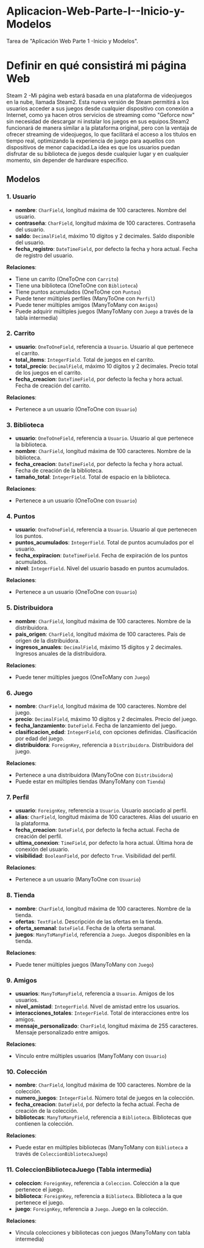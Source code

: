 # Aplicacion-Web-Parte-I--Inicio-y-Modelos
Tarea de "Aplicación Web Parte 1 -Inicio y Modelos".

# Definir en qué consistirá mi página Web

Steam  2
-Mi página web estará basada en una plataforma de videojuegos en la nube, llamada Steam2.
Esta nueva versión de Steam permitirá a los usuarios acceder a sus juegos desde cualquier dispositivo con conexión a Internet, como ya hacen otros servicios de streaming como "Geforce now" sin necesidad de descargar ni instalar los juegos en sus equipos.Steam2 funcionará de manera similar a la plataforma original, pero con la ventaja de ofrecer streaming de videojuegos, lo que facilitará el acceso a los títulos en tiempo real, optimizando la experiencia de juego para aquellos con dispositivos de menor capacidad.La idea es que los usuarios puedan disfrutar de su biblioteca de juegos desde cualquier lugar y en cualquier momento, sin depender de hardware específico.

## Modelos

### 1. Usuario
- **nombre**: `CharField`, longitud máxima de 100 caracteres. Nombre del usuario.
- **contraseña**: `CharField`, longitud máxima de 100 caracteres. Contraseña del usuario.
- **saldo**: `DecimalField`, máximo 10 dígitos y 2 decimales. Saldo disponible del usuario.
- **fecha_registro**: `DateTimeField`, por defecto la fecha y hora actual. Fecha de registro del usuario.

**Relaciones**:
- Tiene un carrito (OneToOne con `Carrito`)
- Tiene una biblioteca (OneToOne con `Biblioteca`)
- Tiene puntos acumulados (OneToOne con `Puntos`)
- Puede tener múltiples perfiles (ManyToOne con `Perfil`)
- Puede tener múltiples amigos (ManyToMany con `Amigos`)
- Puede adquirir múltiples juegos (ManyToMany con `Juego` a través de la tabla intermedia)

### 2. Carrito
- **usuario**: `OneToOneField`, referencia a `Usuario`. Usuario al que pertenece el carrito.
- **total_items**: `IntegerField`. Total de juegos en el carrito.
- **total_precio**: `DecimalField`, máximo 10 dígitos y 2 decimales. Precio total de los juegos en el carrito.
- **fecha_creacion**: `DateTimeField`, por defecto la fecha y hora actual. Fecha de creación del carrito.

**Relaciones**:
- Pertenece a un usuario (OneToOne con `Usuario`)

### 3. Biblioteca
- **usuario**: `OneToOneField`, referencia a `Usuario`. Usuario al que pertenece la biblioteca.
- **nombre**: `CharField`, longitud máxima de 100 caracteres. Nombre de la biblioteca.
- **fecha_creacion**: `DateTimeField`, por defecto la fecha y hora actual. Fecha de creación de la biblioteca.
- **tamaño_total**: `IntegerField`. Total de espacio en la biblioteca.

**Relaciones**:
- Pertenece a un usuario (OneToOne con `Usuario`)

### 4. Puntos
- **usuario**: `OneToOneField`, referencia a `Usuario`. Usuario al que pertenecen los puntos.
- **puntos_acumulados**: `IntegerField`. Total de puntos acumulados por el usuario.
- **fecha_expiracion**: `DateTimeField`. Fecha de expiración de los puntos acumulados.
- **nivel**: `IntegerField`. Nivel del usuario basado en puntos acumulados.

**Relaciones**:
- Pertenece a un usuario (OneToOne con `Usuario`)

### 5. Distribuidora
- **nombre**: `CharField`, longitud máxima de 100 caracteres. Nombre de la distribuidora.
- **pais_origen**: `CharField`, longitud máxima de 100 caracteres. País de origen de la distribuidora.
- **ingresos_anuales**: `DecimalField`, máximo 15 dígitos y 2 decimales. Ingresos anuales de la distribuidora.

**Relaciones**:
- Puede tener múltiples juegos (OneToMany con `Juego`)

### 6. Juego
- **nombre**: `CharField`, longitud máxima de 100 caracteres. Nombre del juego.
- **precio**: `DecimalField`, máximo 10 dígitos y 2 decimales. Precio del juego.
- **fecha_lanzamiento**: `DateField`. Fecha de lanzamiento del juego.
- **clasificacion_edad**: `IntegerField`, con opciones definidas. Clasificación por edad del juego.
- **distribuidora**: `ForeignKey`, referencia a `Distribuidora`. Distribuidora del juego.

**Relaciones**:
- Pertenece a una distribuidora (ManyToOne con `Distribuidora`)
- Puede estar en múltiples tiendas (ManyToMany con `Tienda`)

### 7. Perfil
- **usuario**: `ForeignKey`, referencia a `Usuario`. Usuario asociado al perfil.
- **alias**: `CharField`, longitud máxima de 100 caracteres. Alias del usuario en la plataforma.
- **fecha_creacion**: `DateField`, por defecto la fecha actual. Fecha de creación del perfil.
- **ultima_conexion**: `TimeField`, por defecto la hora actual. Última hora de conexión del usuario.
- **visibilidad**: `BooleanField`, por defecto `True`. Visibilidad del perfil.

**Relaciones**:
- Pertenece a un usuario (ManyToOne con `Usuario`)

### 8. Tienda
- **nombre**: `CharField`, longitud máxima de 100 caracteres. Nombre de la tienda.
- **ofertas**: `TextField`. Descripción de las ofertas en la tienda.
- **oferta_semanal**: `DateField`. Fecha de la oferta semanal.
- **juegos**: `ManyToManyField`, referencia a `Juego`. Juegos disponibles en la tienda.

**Relaciones**:
- Puede tener múltiples juegos (ManyToMany con `Juego`)

### 9. Amigos
- **usuarios**: `ManyToManyField`, referencia a `Usuario`. Amigos de los usuarios.
- **nivel_amistad**: `IntegerField`. Nivel de amistad entre los usuarios.
- **interacciones_totales**: `IntegerField`. Total de interacciones entre los amigos.
- **mensaje_personalizado**: `CharField`, longitud máxima de 255 caracteres. Mensaje personalizado entre amigos.

**Relaciones**:
- Vínculo entre múltiples usuarios (ManyToMany con `Usuario`)

### 10. Colección
- **nombre**: `CharField`, longitud máxima de 100 caracteres. Nombre de la colección.
- **numero_juegos**: `IntegerField`. Número total de juegos en la colección.
- **fecha_creacion**: `DateField`, por defecto la fecha actual. Fecha de creación de la colección.
- **bibliotecas**: `ManyToManyField`, referencia a `Biblioteca`. Bibliotecas que contienen la colección.

**Relaciones**:
- Puede estar en múltiples bibliotecas (ManyToMany con `Biblioteca` a través de `ColeccionBibliotecaJuego`)

### 11. ColeccionBibliotecaJuego (Tabla intermedia)
- **coleccion**: `ForeignKey`, referencia a `Coleccion`. Colección a la que pertenece el juego.
- **biblioteca**: `ForeignKey`, referencia a `Biblioteca`. Biblioteca a la que pertenece el juego.
- **juego**: `ForeignKey`, referencia a `Juego`. Juego en la colección.

**Relaciones**:
- Vincula colecciones y bibliotecas con juegos (ManyToMany con tabla intermedia)
